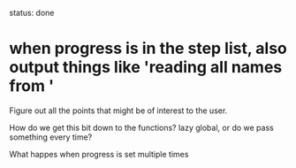 status: done
# when progress is in the step list, also output things like 'reading all names from <other-file>'

Figure out all the points that might be of interest to the user.

How do we get this bit down to the functions?
lazy global, or do we pass something every time? 


What happes when progress is set multiple times




